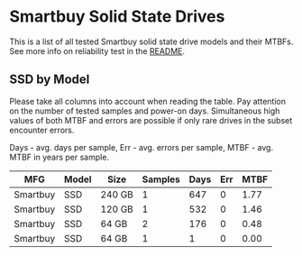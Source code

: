 Smartbuy Solid State Drives
===========================

This is a list of all tested Smartbuy solid state drive models and their MTBFs. See
more info on reliability test in the [README](https://github.com/bsdhw/SMART).

SSD by Model
------------

Please take all columns into account when reading the table. Pay attention on the
number of tested samples and power-on days. Simultaneous high values of both MTBF
and errors are possible if only rare drives in the subset encounter errors.

Days - avg. days per sample,
Err  - avg. errors per sample,
MTBF - avg. MTBF in years per sample.

| MFG       | Model              | Size   | Samples | Days  | Err   | MTBF |
|-----------|--------------------|--------|---------|-------|-------|------|
| Smartbuy  | SSD                | 240 GB | 1       | 647   | 0     | 1.77   |
| Smartbuy  | SSD                | 120 GB | 1       | 532   | 0     | 1.46   |
| Smartbuy  | SSD                | 64 GB  | 2       | 176   | 0     | 0.48   |
| Smartbuy  | SSD                | 64 GB  | 1       | 1     | 0     | 0.00   |
